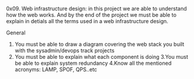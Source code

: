 0x09. Web infrastructure design:
in this project we are able to understand how the web works. And by the end of the project we must be able to explain in detials
all the terms used in a web infrastructure design.

General

   1. You must be able to draw a diagram covering the web stack you built with the sysadmin/devops track projects
  2. You must be able to explain what each component is doing
  3.You must be able to explain system redundancy
  4.Know all the mentioned acronyms: LAMP, SPOF, QPS..etc
